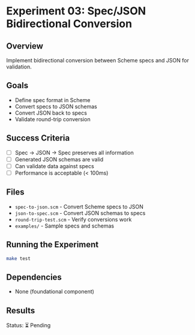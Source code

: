 # Experiment 03: Spec/JSON Bidirectional Conversion

## Overview
Implement bidirectional conversion between Scheme specs and JSON for validation.

## Goals
- Define spec format in Scheme
- Convert specs to JSON schemas
- Convert JSON back to specs
- Validate round-trip conversion

## Success Criteria
- [ ] Spec → JSON → Spec preserves all information
- [ ] Generated JSON schemas are valid
- [ ] Can validate data against specs
- [ ] Performance is acceptable (< 100ms)

## Files
- `spec-to-json.scm` - Convert Scheme specs to JSON
- `json-to-spec.scm` - Convert JSON schemas to specs
- `round-trip-test.scm` - Verify conversions work
- `examples/` - Sample specs and schemas

## Running the Experiment
```bash
make test
```

## Dependencies
- None (foundational component)

## Results
Status: ⏳ Pending
